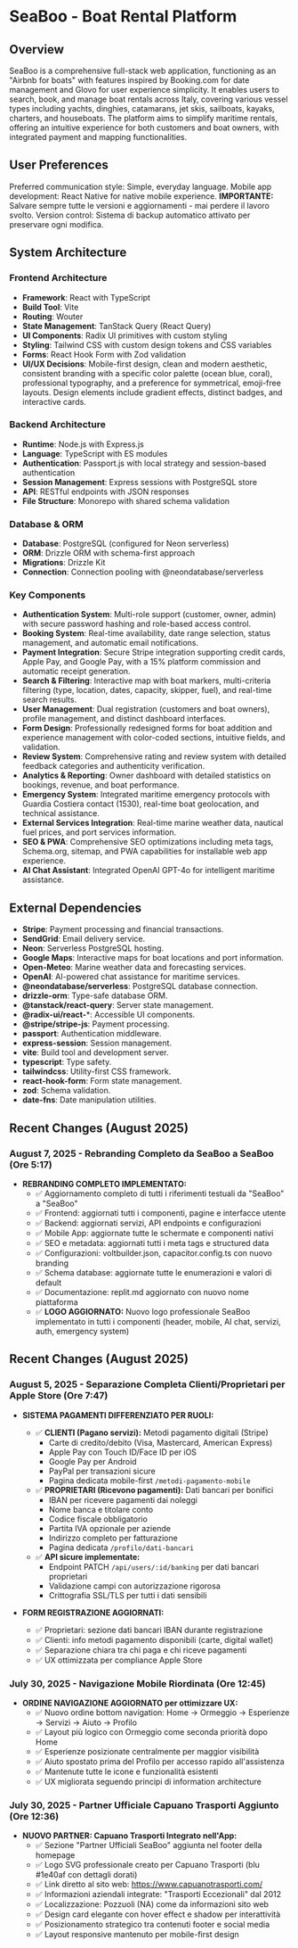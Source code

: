 # SeaBoo - Boat Rental Platform

## Overview
SeaBoo is a comprehensive full-stack web application, functioning as an "Airbnb for boats" with features inspired by Booking.com for date management and Glovo for user experience simplicity. It enables users to search, book, and manage boat rentals across Italy, covering various vessel types including yachts, dinghies, catamarans, jet skis, sailboats, kayaks, charters, and houseboats. The platform aims to simplify maritime rentals, offering an intuitive experience for both customers and boat owners, with integrated payment and mapping functionalities.

## User Preferences
Preferred communication style: Simple, everyday language.
Mobile app development: React Native for native mobile experience.
**IMPORTANTE:** Salvare sempre tutte le versioni e aggiornamenti - mai perdere il lavoro svolto.
Version control: Sistema di backup automatico attivato per preservare ogni modifica.

## System Architecture

### Frontend Architecture
- **Framework**: React with TypeScript
- **Build Tool**: Vite
- **Routing**: Wouter
- **State Management**: TanStack Query (React Query)
- **UI Components**: Radix UI primitives with custom styling
- **Styling**: Tailwind CSS with custom design tokens and CSS variables
- **Forms**: React Hook Form with Zod validation
- **UI/UX Decisions**: Mobile-first design, clean and modern aesthetic, consistent branding with a specific color palette (ocean blue, coral), professional typography, and a preference for symmetrical, emoji-free layouts. Design elements include gradient effects, distinct badges, and interactive cards.

### Backend Architecture
- **Runtime**: Node.js with Express.js
- **Language**: TypeScript with ES modules
- **Authentication**: Passport.js with local strategy and session-based authentication
- **Session Management**: Express sessions with PostgreSQL store
- **API**: RESTful endpoints with JSON responses
- **File Structure**: Monorepo with shared schema validation

### Database & ORM
- **Database**: PostgreSQL (configured for Neon serverless)
- **ORM**: Drizzle ORM with schema-first approach
- **Migrations**: Drizzle Kit
- **Connection**: Connection pooling with @neondatabase/serverless

### Key Components
- **Authentication System**: Multi-role support (customer, owner, admin) with secure password hashing and role-based access control.
- **Booking System**: Real-time availability, date range selection, status management, and automatic email notifications.
- **Payment Integration**: Secure Stripe integration supporting credit cards, Apple Pay, and Google Pay, with a 15% platform commission and automatic receipt generation.
- **Search & Filtering**: Interactive map with boat markers, multi-criteria filtering (type, location, dates, capacity, skipper, fuel), and real-time search results.
- **User Management**: Dual registration (customers and boat owners), profile management, and distinct dashboard interfaces.
- **Form Design**: Professionally redesigned forms for boat addition and experience management with color-coded sections, intuitive fields, and validation.
- **Review System**: Comprehensive rating and review system with detailed feedback categories and authenticity verification.
- **Analytics & Reporting**: Owner dashboard with detailed statistics on bookings, revenue, and boat performance.
- **Emergency System**: Integrated maritime emergency protocols with Guardia Costiera contact (1530), real-time boat geolocation, and technical assistance.
- **External Services Integration**: Real-time marine weather data, nautical fuel prices, and port services information.
- **SEO & PWA**: Comprehensive SEO optimizations including meta tags, Schema.org, sitemap, and PWA capabilities for installable web app experience.
- **AI Chat Assistant**: Integrated OpenAI GPT-4o for intelligent maritime assistance.

## External Dependencies

- **Stripe**: Payment processing and financial transactions.
- **SendGrid**: Email delivery service.
- **Neon**: Serverless PostgreSQL hosting.
- **Google Maps**: Interactive maps for boat locations and port information.
- **Open-Meteo**: Marine weather data and forecasting services.
- **OpenAI**: AI-powered chat assistance for maritime services.
- **@neondatabase/serverless**: PostgreSQL database connection.
- **drizzle-orm**: Type-safe database ORM.
- **@tanstack/react-query**: Server state management.
- **@radix-ui/react-***: Accessible UI components.
- **@stripe/stripe-js**: Payment processing.
- **passport**: Authentication middleware.
- **express-session**: Session management.
- **vite**: Build tool and development server.
- **typescript**: Type safety.
- **tailwindcss**: Utility-first CSS framework.
- **react-hook-form**: Form state management.
- **zod**: Schema validation.
- **date-fns**: Date manipulation utilities.

## Recent Changes (August 2025)

### August 7, 2025 - Rebranding Completo da SeaBoo a SeaBoo (Ore 5:17)
- **REBRANDING COMPLETO IMPLEMENTATO:**
  - ✅ Aggiornamento completo di tutti i riferimenti testuali da "SeaBoo" a "SeaBoo"
  - ✅ Frontend: aggiornati tutti i componenti, pagine e interfacce utente
  - ✅ Backend: aggiornati servizi, API endpoints e configurazioni
  - ✅ Mobile App: aggiornate tutte le schermate e componenti nativi
  - ✅ SEO e metadata: aggiornati tutti i meta tags e structured data
  - ✅ Configurazioni: voltbuilder.json, capacitor.config.ts con nuovo branding
  - ✅ Schema database: aggiornate tutte le enumerazioni e valori di default
  - ✅ Documentazione: replit.md aggiornato con nuovo nome piattaforma
  - ✅ **LOGO AGGIORNATO:** Nuovo logo professionale SeaBoo implementato in tutti i componenti (header, mobile, AI chat, servizi, auth, emergency system)

## Recent Changes (August 2025)

### August 5, 2025 - Separazione Completa Clienti/Proprietari per Apple Store (Ore 7:47)
- **SISTEMA PAGAMENTI DIFFERENZIATO PER RUOLI:**
  - ✅ **CLIENTI (Pagano servizi):** Metodi pagamento digitali (Stripe)
    - Carte di credito/debito (Visa, Mastercard, American Express)
    - Apple Pay con Touch ID/Face ID per iOS
    - Google Pay per Android
    - PayPal per transazioni sicure
    - Pagina dedicata mobile-first `/metodi-pagamento-mobile`
  - ✅ **PROPRIETARI (Ricevono pagamenti):** Dati bancari per bonifici
    - IBAN per ricevere pagamenti dai noleggi
    - Nome banca e titolare conto
    - Codice fiscale obbligatorio
    - Partita IVA opzionale per aziende
    - Indirizzo completo per fatturazione
    - Pagina dedicata `/profilo/dati-bancari`
  - ✅ **API sicure implementate:**
    - Endpoint PATCH `/api/users/:id/banking` per dati bancari proprietari
    - Validazione campi con autorizzazione rigorosa
    - Crittografia SSL/TLS per tutti i dati sensibili

- **FORM REGISTRAZIONE AGGIORNATI:**
  - ✅ Proprietari: sezione dati bancari IBAN durante registrazione
  - ✅ Clienti: info metodi pagamento disponibili (carte, digital wallet)
  - ✅ Separazione chiara tra chi paga e chi riceve pagamenti
  - ✅ UX ottimizzata per compliance Apple Store

### July 30, 2025 - Navigazione Mobile Riordinata (Ore 12:45)
- **ORDINE NAVIGAZIONE AGGIORNATO per ottimizzare UX:**
  - ✅ Nuovo ordine bottom navigation: Home → Ormeggio → Esperienze → Servizi → Aiuto → Profilo
  - ✅ Layout più logico con Ormeggio come seconda priorità dopo Home
  - ✅ Esperienze posizionate centralmente per maggior visibilità
  - ✅ Aiuto spostato prima del Profilo per accesso rapido all'assistenza
  - ✅ Mantenute tutte le icone e funzionalità esistenti
  - ✅ UX migliorata seguendo principi di information architecture

### July 30, 2025 - Partner Ufficiale Capuano Trasporti Aggiunto (Ore 12:36)
- **NUOVO PARTNER: Capuano Trasporti Integrato nell'App:**
  - ✅ Sezione "Partner Ufficiali SeaBoo" aggiunta nel footer della homepage
  - ✅ Logo SVG professionale creato per Capuano Trasporti (blu #1e40af con dettagli dorati)
  - ✅ Link diretto al sito web: https://www.capuanotrasporti.com/
  - ✅ Informazioni aziendali integrate: "Trasporti Eccezionali" dal 2012
  - ✅ Localizzazione: Pozzuoli (NA) come da informazioni sito web
  - ✅ Design card elegante con hover effect e shadow per interattività
  - ✅ Posizionamento strategico tra contenuti footer e social media
  - ✅ Layout responsive mantenuto per mobile-first design